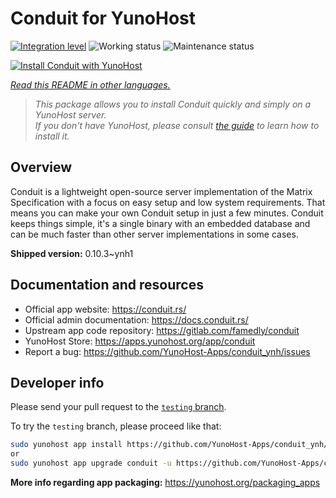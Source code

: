 <!--
N.B.: This README was automatically generated by <https://github.com/YunoHost/apps/tree/master/tools/readme_generator>
It shall NOT be edited by hand.
-->

# Conduit for YunoHost

[![Integration level](https://apps.yunohost.org/badge/integration/conduit)](https://ci-apps.yunohost.org/ci/apps/conduit/)
![Working status](https://apps.yunohost.org/badge/state/conduit)
![Maintenance status](https://apps.yunohost.org/badge/maintained/conduit)

[![Install Conduit with YunoHost](https://install-app.yunohost.org/install-with-yunohost.svg)](https://install-app.yunohost.org/?app=conduit)

*[Read this README in other languages.](./ALL_README.md)*

> *This package allows you to install Conduit quickly and simply on a YunoHost server.*  
> *If you don't have YunoHost, please consult [the guide](https://yunohost.org/install) to learn how to install it.*

## Overview

Conduit is a lightweight open-source server implementation of the Matrix Specification with a focus on easy setup and low system requirements. That means you can make your own Conduit setup in just a few minutes.
Conduit keeps things simple, it's a single binary with an embedded database and can be much faster than other server implementations in some cases.

**Shipped version:** 0.10.3~ynh1
## Documentation and resources

- Official app website: <https://conduit.rs/>
- Official admin documentation: <https://docs.conduit.rs/>
- Upstream app code repository: <https://gitlab.com/famedly/conduit>
- YunoHost Store: <https://apps.yunohost.org/app/conduit>
- Report a bug: <https://github.com/YunoHost-Apps/conduit_ynh/issues>

## Developer info

Please send your pull request to the [`testing` branch](https://github.com/YunoHost-Apps/conduit_ynh/tree/testing).

To try the `testing` branch, please proceed like that:

```bash
sudo yunohost app install https://github.com/YunoHost-Apps/conduit_ynh/tree/testing --debug
or
sudo yunohost app upgrade conduit -u https://github.com/YunoHost-Apps/conduit_ynh/tree/testing --debug
```

**More info regarding app packaging:** <https://yunohost.org/packaging_apps>
